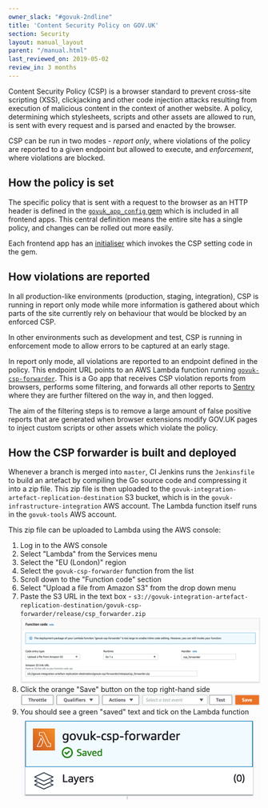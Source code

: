 ```yaml
---
owner_slack: "#govuk-2ndline"
title: 'Content Security Policy on GOV.UK'
section: Security
layout: manual_layout
parent: "/manual.html"
last_reviewed_on: 2019-05-02
review_in: 3 months
---
```


Content Security Policy (CSP) is a browser standard to prevent cross-site scripting (XSS), clickjacking and other code
injection attacks resulting from execution of malicious content in the context of another website. A policy, determining
which stylesheets, scripts and other assets are allowed to run, is sent with every request and is parsed and enacted by
the browser.

CSP can be run in two modes - *report only*, where violations of the policy are reported to a given endpoint but
allowed to execute, and *enforcement*, where violations are blocked.

## How the policy is set

The specific policy that is sent with a request to the browser as an HTTP header is defined in the
[`govuk_app_config` gem](https://github.com/alphagov/govuk_app_config/blob/master/lib/govuk_app_config/govuk_content_security_policy.rb)
which is included in all frontend apps. This central definition means the entire site has a single policy,
and changes can be rolled out more easily.

Each frontend app has an [initialiser](https://github.com/alphagov/government-frontend/blob/master/config/initializers/csp.rb)
which invokes the CSP setting code in the gem.

## How violations are reported

In all production-like environments (production, staging, integration), CSP is running in report only mode while more
information is gathered about which parts of the site currently rely on behaviour that would be blocked by an enforced
CSP.

In other environments such as development and test, CSP is running in enforcement mode to allow errors to be captured
at an early stage.

In report only mode, all violations are reported to an endpoint defined in the policy. This endpoint URL points to an
AWS Lambda function running [`govuk-csp-forwarder`](https://github.com/alphagov/govuk-csp-forwarder). This is a Go
app that receives CSP violation reports from browsers, performs some filtering, and forwards all other reports to
[Sentry](https://sentry.io/govuk/) where they are further filtered on the way in, and then logged.

The aim of the filtering steps is to remove a large amount of false positive reports that are generated when browser
extensions modify GOV.UK pages to inject custom scripts or other assets which violate the policy.

## How the CSP forwarder is built and deployed

Whenever a branch is merged into `master`, CI Jenkins runs the `Jenkinsfile` to build an artefact by compiling the
Go source code and compressing it into a zip file. This zip file is then uploaded to the
`govuk-integration-artefact-replication-destination` S3 bucket, which is in the `govuk-infrastructure-integration` AWS
account. The Lambda function itself runs in the `govuk-tools` AWS account.

This zip file can be uploaded to Lambda using the AWS console:

1. Log in to the AWS console
2. Select "Lambda" from the Services menu
3. Select the "EU (London)" region
4. Select the `govuk-csp-forwarder` function from the list
5. Scroll down to the "Function code" section
6. Select "Upload a file from Amazon S3" from the drop down menu
7. Paste the S3 URL in the text box - `s3://govuk-integration-artefact-replication-destination/govuk-csp-forwarder/release/csp_forwarder.zip`
![Function code section of the Lambda function page](images/govuk-csp-forwarder-function-code.png)
8. Click the orange "Save" button on the top right-hand side
![Top bar of the Lambda function page](images/govuk-csp-forwarder-function-save.png)
9. You should see a green "saved" text and tick on the Lambda function
![Lambda function saved](images/govuk-csp-forwarder-function-saved.png)

